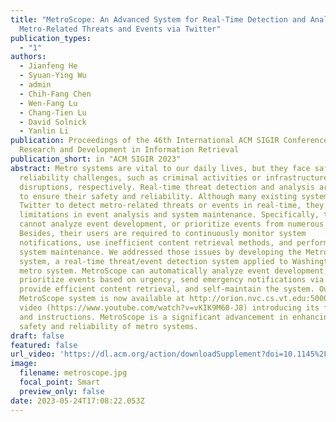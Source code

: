 ```yaml
---
title: "MetroScope: An Advanced System for Real-Time Detection and Analysis of
  Metro-Related Threats and Events via Twitter"
publication_types:
  - "1"
authors:
  - Jianfeng He
  - Syuan-Ying Wu
  - admin
  - Chih-Fang Chen
  - Wen-Fang Lu
  - Chang-Tien Lu
  - David Solnick
  - Yanlin Li
publication: Proceedings of the 46th International ACM SIGIR Conference on
  Research and Development in Information Retrieval
publication_short: in "ACM SIGIR 2023"
abstract: Metro systems are vital to our daily lives, but they face safety or
  reliability challenges, such as criminal activities or infrastructure
  disruptions, respectively. Real-time threat detection and analysis are crucial
  to ensure their safety and reliability. Although many existing systems use
  Twitter to detect metro-related threats or events in real-time, they have
  limitations in event analysis and system maintenance. Specifically, they
  cannot analyze event development, or prioritize events from numerous tweets.
  Besides, their users are required to continuously monitor system
  notifications, use inefficient content retrieval methods, and perform detailed
  system maintenance. We addressed those issues by developing the MetroScope
  system, a real-time threat/event detection system applied to Washington D.C.
  metro system. MetroScope can automatically analyze event development,
  prioritize events based on urgency, send emergency notifications via emails,
  provide efficient content retrieval, and self-maintain the system. Our
  MetroScope system is now available at http://orion.nvc.cs.vt.edu:5000/, with a
  video (https://www.youtube.com/watch?v=vKIK9M60-J8) introducing its features
  and instructions. MetroScope is a significant advancement in enhancing the
  safety and reliability of metro systems.
draft: false
featured: false
url_video: 'https://dl.acm.org/action/downloadSupplement?doi=10.1145%2F3539618.3591807&file=SIGIR23-dep1141.mp4'
image:
  filename: metroscope.jpg
  focal_point: Smart
  preview_only: false
date: 2023-05-24T17:08:22.053Z
---
```

